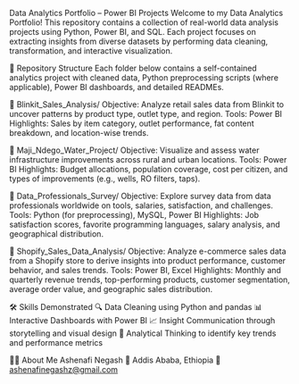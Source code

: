 Data Analytics Portfolio – Power BI Projects
Welcome to my Data Analytics Portfolio! This repository contains a collection of real-world data analysis projects using Python, Power BI, and SQL. Each project focuses on extracting insights from diverse datasets by performing data cleaning, transformation, and interactive visualization.

📁 Repository Structure
Each folder below contains a self-contained analytics project with cleaned data, Python preprocessing scripts (where applicable), Power BI dashboards, and detailed READMEs.

🔹 Blinkit_Sales_Analysis/
Objective: Analyze retail sales data from Blinkit to uncover patterns by product type, outlet type, and region.
Tools: Power BI
Highlights: Sales by item category, outlet performance, fat content breakdown, and location-wise trends.

🔹 Maji_Ndego_Water_Project/
Objective: Visualize and assess water infrastructure improvements across rural and urban locations.
Tools: Power BI
Highlights: Budget allocations, population coverage, cost per citizen, and types of improvements (e.g., wells, RO filters, taps).

🔹 Data_Professionals_Survey/
Objective: Explore survey data from data professionals worldwide on tools, salaries, satisfaction, and challenges.
Tools: Python (for preprocessing), MySQL, Power BI
Highlights: Job satisfaction scores, favorite programming languages, salary analysis, and geographical distribution.

🔹 Shopify_Sales_Data_Analysis/
Objective: Analyze e-commerce sales data from a Shopify store to derive insights into product performance, customer behavior, and sales trends.
Tools: Power BI, Excel
Highlights: Monthly and quarterly revenue trends, top-performing products, customer segmentation, average order value, and geographic sales distribution.

🛠 Skills Demonstrated
🔍 Data Cleaning using Python and pandas
📊 Interactive Dashboards with Power BI
📈 Insight Communication through storytelling and visual design
🧠 Analytical Thinking to identify key trends and performance metrics

🙋‍♂️ About Me
Ashenafi Negash
📍 Addis Ababa, Ethiopia
📧 ashenafinegashz@gmail.com